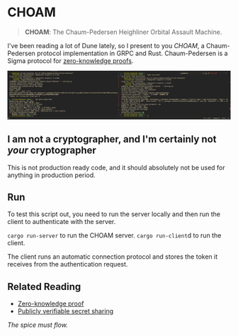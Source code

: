 # CHOAM

> **CHOAM**: The Chaum-Pedersen Heighliner Orbital Assault Machine.

I've been reading a lot of Dune lately, so I present to you *CHOAM*, a Chaum-Pedersen protocol implementation in GRPC and Rust. Chaum-Pedersen is a Sigma protocol for [zero-knowledge proofs](https://en.wikipedia.org/wiki/Zero-knowledge_proof).

![CHOAM In Action](image.png)

## I am not a cryptographer, and I'm certainly not *your* cryptographer

This is not production ready code, and it should absolutely not be used for anything in production period.

## Run

To test this script out, you need to run the server locally and then run the client to authenticate with the server.

`cargo run-server` to run the CHOAM server.
`cargo run-client`d to run the client.

The client runs an automatic connection protocol and stores the token it receives from the authentication request.

## Related Reading

- [Zero-knowledge proof](https://en.wikipedia.org/wiki/Zero-knowledge_proof)
- [Publicly verifiable secret sharing](https://en.wikipedia.org/wiki/Publicly_Verifiable_Secret_Sharing)

*The spice must flow.*

